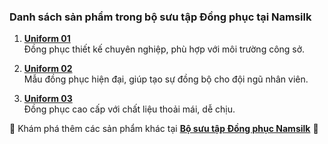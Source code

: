 ### Danh sách sản phẩm trong bộ sưu tập Đồng phục tại Namsilk

1. **[Uniform 01](https://namsilk.com.vn/product/uniform-01/)**  
   Đồng phục thiết kế chuyên nghiệp, phù hợp với môi trường công sở.

2. **[Uniform 02](https://namsilk.com.vn/product/uniform-02/)**  
   Mẫu đồng phục hiện đại, giúp tạo sự đồng bộ cho đội ngũ nhân viên.

3. **[Uniform 03](https://namsilk.com.vn/product/uniform-03/)**  
   Đồng phục cao cấp với chất liệu thoải mái, dễ chịu.

🔗 Khám phá thêm các sản phẩm khác tại **[Bộ sưu tập Đồng phục Namsilk](https://namsilk.com.vn/product-category/uniform/)** 🚀
